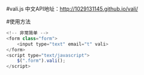#vali.js
中文API地址：http://1029131145.github.io/vali/

#使用方法
```javascript
<!-- 非常简单 -->
<form class="form">
    <input type="text" email="t" vali>
</form>
<script type="text/javascript">
    $(".form").vali();
</script>
```

